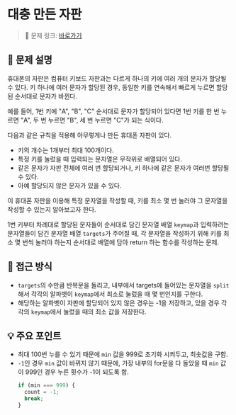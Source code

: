 # 대충 만든 자판

> 🔗 문제 링크: [바로가기](https://school.programmers.co.kr/learn/courses/30/lessons/160586) 

## 🌱 문제 설명
휴대폰의 자판은 컴퓨터 키보드 자판과는 다르게 하나의 키에 여러 개의 문자가 할당될 수 있다. 키 하나에 여러 문자가 할당된 경우, 동일한 키를 연속해서 빠르게 누르면 할당된 순서대로 문자가 바뀐다.

예를 들어, 1번 키에 "A", "B", "C" 순서대로 문자가 할당되어 있다면 1번 키를 한 번 누르면 "A", 두 번 누르면 "B", 세 번 누르면 "C"가 되는 식이다.

다음과 같은 규칙을 적용해 아무렇게나 만든 휴대폰 자판이 있다.

- 키의 개수는 1개부터 최대 100개이다.
- 특정 키를 눌렀을 때 입력되는 문자열은 무작위로 배열되어 있다.
- 같은 문자가 자판 전체에 여러 번 할당되거나, 키 하나에 같은 문자가 여러번 할당될 수 있다.
- 아예 할당되지 않은 문자가 있을 수 있다.

이 휴대폰 자판을 이용해 특정 문자열을 작성할 때, 키를 최소 몇 번 눌러야 그 문자열을 작성할 수 있는지 알아보고자 한다.

1번 키부터 차례대로 할당된 문자들이 순서대로 담긴 문자열 배열 `keymap`과 입력하려는 문자열들이 담긴 문자열 배열 `targets`가 주어질 때, 각 문자열을 작성하기 위해 키를 최소 몇 번씩 눌러야 하는지 순서대로 배열에 담아 return 하는 함수를 작성하는 문제.

## 🤔 접근 방식
- `targets`의 수만큼 반복문을 돌리고, 내부에서 targets에 들어있는 문자열을 `split`해서 각각의 알파벳이 `keymap`에서 최소로 눌렀을 때 몇 번인지를 구한다.
- 해당하는 알파벳이 자판에 할당되어 있지 않은 경우는 -1을 저장하고, 있을 경우 각각의 `keymap`에서 눌렀을 때의 최소 값을 저장한다.

## 💡 주요 포인트
- 최대 100번 누를 수 있기 때문에 `min` 값을 999로 초기화 시켜두고, 최솟값을 구함.
- `-1`인 경우 `min` 값이 바뀌지 않기 때문에, 가장 내부의 for문을 다 돌았을 때 `min` 값이 999인 경우 누른 횟수가 -1이 되도록 함.
  ```js
  if (min === 999) {
    count = -1;
    break;
  }
  ```

